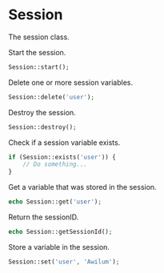 # Session
The session class.

Start the session.
```php
Session::start();
```

Delete one or more session variables.
```php
Session::delete('user');
```

Destroy the session.
```php
Session::destroy();
```

Check if a session variable exists.
```php
if (Session::exists('user')) {
    // Do something...
}
```

Get a variable that was stored in the session.
```php
echo Session::get('user');
```


Return the sessionID.
```php
echo Session::getSessionId();
```

Store a variable in the session.
```php
Session::set('user', 'Awilum');
```
